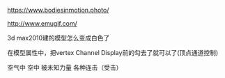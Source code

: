 https://www.bodiesinmotion.photo/

http://www.emugif.com/

3d max2010建的模型怎么变成白色了

在模型属性中，把vertex Channel Display前的勾去了就可以了(顶点通道控制)

空气中 空中 被未知力量 各种连击（受击）
